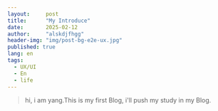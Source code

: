```yaml
---
layout:     post
title:      "My Introduce"
date:       2025-02-12
author:     "alskdjfhgg"
header-img: "img/post-bg-e2e-ux.jpg"
published: true
lang: en
tags:
  - UX/UI
  - En
  - life
---
```


> hi, i am yang.This is my first Blog, i'll push my study in my Blog.
